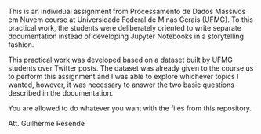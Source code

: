 This is an individual assignment from Processamento de Dados Massivos em Nuvem course at Universidade Federal de Minas Gerais (UFMG). To this practical work, the students were deliberately oriented to write separate documentation instead of developing Jupyter Notebooks in a storytelling fashion.

This practical work was developed based on a dataset built by UFMG students over Twitter posts. The dataset was already given to the course us to perform this assignment and I was able to explore whichever topics I wanted, however, it was necessary to answer the two basic questions described in the documentation.

You are allowed to do whatever you want with the files from this repository.

Att. Guilherme Resende
